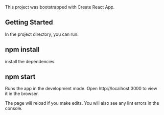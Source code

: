 This project was bootstrapped with Create React App.

## Getting Started
In the project directory, you can run:

## npm install
install the dependencies

## npm start
Runs the app in the development mode.
Open http://localhost:3000 to view it in the browser.

The page will reload if you make edits.
You will also see any lint errors in the console.
